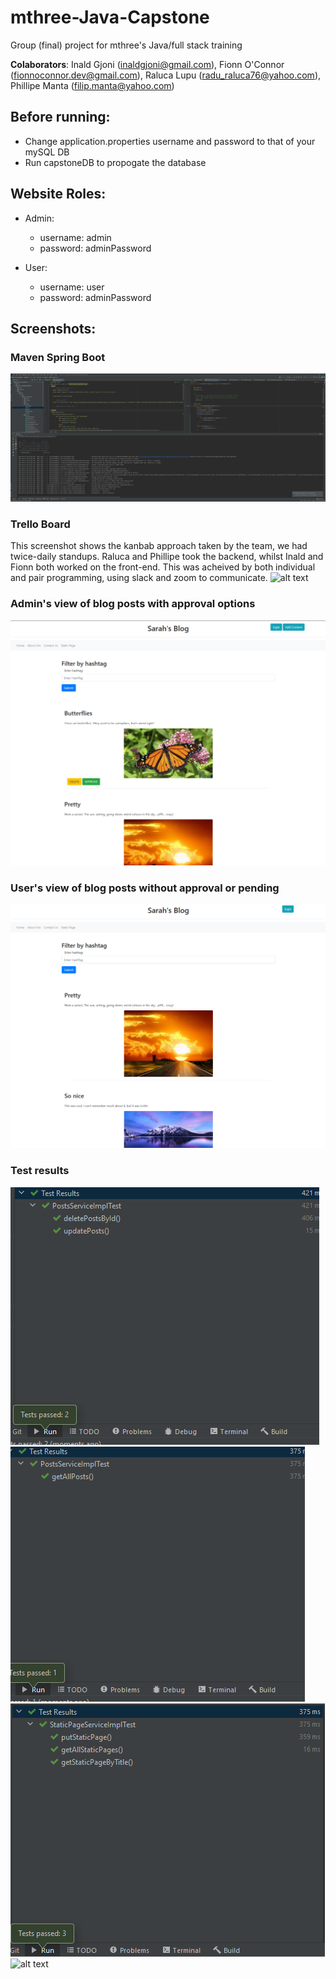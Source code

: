 # mthree-Java-Capstone
Group (final) project for mthree's Java/full stack training

**Colaborators**: Inald Gjoni (inaldgjoni@gmail.com), Fionn O'Connor (fionnoconnor.dev@gmail.com), Raluca Lupu (radu_raluca76@yahoo.com), Phillipe Manta (filip.manta@yahoo.com)

## Before running:

- Change application.properties username and password to that of your mySQL DB
- Run capstoneDB to propogate the database

## Website Roles:

- Admin:
	- username: admin
	- password: adminPassword

- User:
	- username: user
	- password: adminPassword

## Screenshots:

### Maven Spring Boot
![alt text](/Screenshots/springoutput.png)

### Trello Board
This screenshot shows the kanbab approach taken by the team, we had twice-daily standups.
Raluca and Phillipe took the backend, whilst Inald and Fionn both worked on the front-end. This was acheived by both individual and pair programming, using slack and zoom to communicate.
![alt text](/Screenshots/trelloBoard.png)

### Admin's view of blog posts with approval options
![alt text](/Screenshots/adminView.png "Admin's view of blog posts with approval options")

### User's view of blog posts without approval or pending
![alt text](/Screenshots/userView.png "User's view of blog posts without approval or pending")

### Test results
![alt text](/Screenshots/PostsServiceTest.PNG)
![alt text](/Screenshots/PostsServiceTest2.PNG)
![alt text](/Screenshots/StaticPageServiceTests.PNG)
![alt text](/Screenshots/UsersServiceTests.PNG)

